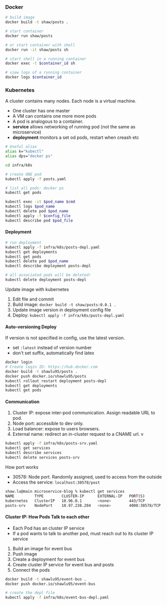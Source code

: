### Docker

```bash
# build image
docker build -t shaw/posts .

# start container
docker run shaw/posts

# or start container with shell
docker run -it shaw/posts sh

# start shell in a running container
docker exec -t $container_id sh

# view logs of a running container
docker logs $container_id
```

### Kubernetes
A cluster contains many nodes. Each node is a virtual machine.
* One cluster has one master
* A VM can contains one more more pods
* A pod is analogous to a container.
* **service** allows networking of running pod (not the same as microservice)
* **deployment** monitors a set od pods, restart when creash etc

```bash
# Useful alias
alias k="kubectl"
alias dps="docker ps"

cd infra/k8s

# create ONE pod
kubectl apply -f posts.yaml

# list all pods: docker ps
kubectl get pods

kubectl exec -it $pod_name $cmd
kubectl logs $pod_name
kubectl delete pod $pod_name
kubectl apply -f $config_file
kubectl describe pod $pod_file
```

#### Deployment
```bash
# run deployment
kubectl apply -f infra/k8s/posts-depl.yaml
kubectl get deployments
kubectl get pods
kubectl delete pod $pod_name
kubectl describe deployment posts-depl

# all associated pods will be deleted!
kubectl delete deployment posts-depl
```

Update image with kubernetes
1. Edit file and commit
2. Build image: `docker build -t shaw/posts:0.0.1 .`
3. Update image version in deployment config file
4. Deploy: `kubectl apply -f infra/k8s/posts-depl.yaml`

#### Auto-versioning Deploy
If version is not specified in config, use the latest version.
* set `:latest` instead of version number
* don't set suffix, automatically find latex

```bash
docker login
# Create login ID: https://hub.docker.com
docker build -t shawlu95/posts .
docker push docker.io/shawlu95/posts
kubectl rollout restart deployment posts-depl
kubectl get deployments
kubectl get pods
```

#### Communication
1. Cluster IP: expose inter-pod communication. Assign readable URL to pod.
2. Node port: accessible to dev only.
3. Load balancer: expose to users browsers.
4. External name: redirect an in-cluster request to a CNAME url. v

```bash
kubectl apply -f infra/k8s/posts-srv.yaml 
kubectl get services
kubectl describe services
kubectl delete services posts-srv
```

How port works
* 30578: Node port. Randomly assigned, used to access from the outside
* Access the service: `localhost:30578/post`
```bash
shaw.lu@main microservice-blog % kubectl get services
NAME         TYPE        CLUSTER-IP      EXTERNAL-IP   PORT(S)          AGE
kubernetes   ClusterIP   10.96.0.1       <none>        443/TCP          24h
posts-srv    NodePort    10.97.238.204   <none>        4000:30578/TCP   38s
```

#### Cluster IP: How Pods Talk to each other
* Each Pod has an cluster IP service
* If a pod wants to talk to another pod, must reach out to its cluster IP service

1. Build an image for event bus
2. Push image
3. Create a deployment for event bus
4. Create cluster IP service for event bus and posts
5. Connect the pods

```bash
docker build -t shawlu95/event-bus .
docker push docker.io/shawlu95/event-bus

# create the depl file
kubectl apply -f infra/k8s/event-bus-depl.yaml
```
